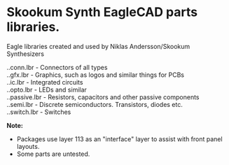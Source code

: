 # Skookum Synth EagleCAD parts libraries.

Eagle libraries created and used by Niklas Andersson/Skookum Synthesizers

..conn.lbr - Connectors of all types</br>
..gfx.lbr - Graphics, such as logos and similar things for PCBs</br>
..ic.lbr - Integrated circuits</br>
..opto.lbr - LEDs and similar</br>
..passive.lbr - Resistors, capacitors and other passive components</br>
..semi.lbr - Discrete semiconductors. Transistors, diodes etc.</br>
..switch.lbr - Switches</br>

<b>Note:</b><br>
* Packages use layer 113 as an "interface" layer to assist with front panel layouts.
* Some parts are untested.

